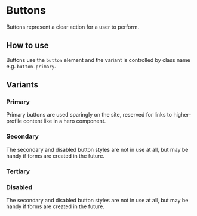 # Buttons

Buttons represent a clear action for a user to perform.


## How to use

Buttons use the `button` element and the variant is controlled by class name
e.g. `button-primary`.


## Variants


### Primary

Primary buttons are used sparingly on the site, reserved for links to
higher-profile content like in a hero component.


### Secondary

The secondary and disabled button styles are not in use at all, but may be handy
if forms are created in the future.


### Tertiary


### Disabled

The secondary and disabled button styles are not in use at all, but may be handy
if forms are created in the future.
